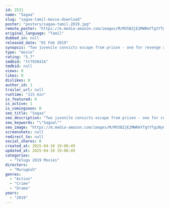 ```yaml
---
id: 2531
name: "Sagaa"
slug: "sagaa-tamil-movie-download"
poster: "posters/sagaa-tamil-2019.jpg"
remote_poster: "https://m.media-amazon.com/images/M/MV5BZjE2MWRmYTgtYTgzNy00MjVkLThkMzEtOWVjNTE0ZTkyY2U4XkEyXkFqcGdeQXVyMzYxOTQ3MDg@._V1_SX300.jpg"
original_language: "Tamil"
dubbed_in: null
released_date: "01 Feb 2019"
synopsis: "Two juvenile convicts escape from prison - one for revenge and the other for romance. With a ruthless warden determined to catch them, do they succeed?"
type: "movie"
rating: "5.7"
imdbid: "tt7938416"
tmdbid: null
views: 0
likes: 0
dislikes: 0
author_id: 1
trailer_url: null
runtime: "115 min"
is_featured: 0
is_active: 1
is_comingsoon: 0
seo_title: "Sagaa"
seo_description: "Two juvenile convicts escape from prison - one for revenge and the other for romance. With a ruthless warden determined to catch them, do they succeed?"
seo_keywords: "\"Sagaa\""
seo_image: "https://m.media-amazon.com/images/M/MV5BZjE2MWRmYTgtYTgzNy00MjVkLThkMzEtOWVjNTE0ZTkyY2U4XkEyXkFqcGdeQXVyMzYxOTQ3MDg@._V1_SX300.jpg"
screenshots: null
redirect_to: null
social_shares: 0
created_at: 2025-04-10 19:08:49
updated_at: 2025-04-10 19:08:49
categories:
  - "Telugu 2019 Movies"
directors:
  - "Murugesh"
genres:
  - "Action"
  - "Crime"
  - "Drama"
years:
  - "2019"
---
```

